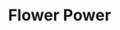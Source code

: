 ---
layout: gamepage
lang: "en"
title: "Flower Power"
description: "Short project description."
cover_image: "/assets/FlowerPower/flowerpower_banner.png"
background_image: "/assets/FlowerPower/flowerpower_background.png"
background_color: "#615aed"

gallery:
  - "/assets/FlowerPower/1.jpg"

lang_links:
  it: "/it/projects/flowerpower.html"
  en: "/en/projects/flowerpower.html"

font: "/assets/FlowerPower/SundayBest.ttf"
---